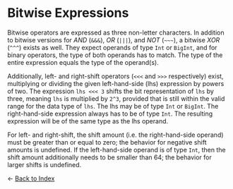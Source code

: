 # Bitwise Expressions

Bitwise operators are expressed as three non-letter characters. 
In addition to bitwise versions for *AND* (`&&&`), *OR* (`|||`), and *NOT* (`~~~`), a bitwise *XOR* (`^^^`) exists as well. 
They expect operands of type `Int` or `BigInt`, and for binary operators, the type of both operands has to match. The type of the entire expression equals the type of the operand(s). 

Additionally, left- and right-shift operators (`<<<` and `>>>` respectively) exist, multiplying or dividing the given left-hand-side (lhs) expression by powers of two. The expression `lhs <<< 3` shifts the bit representation of `lhs` by three, meaning `lhs` is multiplied by `2^3`, provided that is still within the valid range for the data type of `lhs`. The lhs may be of type `Int` or `BigInt`. The right-hand-side expression always has to be of type `Int`. The resulting expression will be of the same type as the lhs operand. 

For left- and right-shift, the shift amount (i.e. the right-hand-side operand) must be greater than or equal to zero; the behavior for negative shift amounts is undefined. If the left-hand-side operand is of type `Int`, then the shift amount additionally needs to be smaller than 64; the behavior for larger shifts is undefined. 


← [Back to Index](https://github.com/microsoft/qsharp-language/tree/main/Specifications/Language#index)